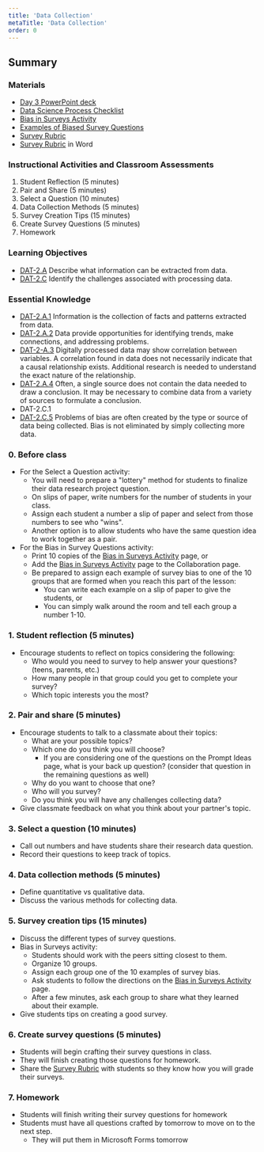 ```yaml
---
title: 'Data Collection'
metaTitle: 'Data Collection'
order: 0
---
```


## Summary

### Materials

* [Day 3 PowerPoint deck]()
* [Data Science Process Checklist]()
* [Bias in Surveys Activity]()
* [Examples of Biased Survey Questions]()
* [Survey Rubric]()
* [Survey Rubric]() in Word

### Instructional Activities and Classroom Assessments

1. Student Reflection (5 minutes)
2. Pair and Share (5 minutes)
3. Select a Question (10 minutes)
4. Data Collection Methods (5 minutes)
5. Survey Creation Tips (15 minutes)
6. Create Survey Questions (5 minutes)
7. Homework

### Learning Objectives 

* [DAT-2.A]() Describe what information can be extracted from data.
* [DAT-2.C]() Identify the challenges associated with processing data.

### Essential Knowledge 

* [DAT-2.A.1]() Information is the collection of facts and patterns extracted from data. 
* [DAT-2.A.2]() Data provide opportunities for identifying trends, make connections, and addressing problems. 
* [DAT-2-A.3]() Digitally processed data may show correlation between variables. A correlation found in data does not necessarily indicate that a causal relationship exists. Additional research is needed to understand the exact nature of the relationship. 
* [DAT-2.A.4]() Often, a single source does not contain the data needed to draw a conclusion. It may be necessary to combine data from a variety of sources to formulate a conclusion.
* DAT-2.C.1
* [DAT-2.C.5]() Problems of bias are often created by the type or source of data being collected. Bias is not eliminated by simply collecting more data.

### 0. Before class  

* For the Select a Question activity:
    * You will need to prepare a "lottery" method for students to finalize their data research project question.
    * On slips of paper, write numbers for the number of students in your class.
    * Assign each student a number a slip of paper and select from those numbers to see who "wins".
    * Another option is to allow students who have the same question idea to work together as a pair.
* For the Bias in Survey Questions activity:
    * Print 10 copies of the [Bias in Surveys Activity]() page, or 
    * Add the [Bias in Surveys Activity]() page to the Collaboration page. 
    * Be prepared to assign each example of survey bias to one of the 10 groups that are formed when you reach this part of the lesson: 
        * You can write each example on a slip of paper to give the students, or 
        * You can simply walk around the room and tell each group a number 1-10.

### 1. Student reflection (5 minutes)

* Encourage students to reflect on topics considering the following: 
    * Who would you need to survey to help answer your questions? (teens, parents, etc.) 
    * How many people in that group could you get to complete your survey? 
    * Which topic interests you the most? 

### 2. Pair and share (5 minutes)

* Encourage students to talk to a classmate about their topics:
    * What are your possible topics?
    * Which one do you think you will choose?
        * If you are considering one of the questions on the Prompt Ideas page, what is your back up question? (consider that question in the remaining questions as well)
    * Why do you want to choose that one?
    * Who will you survey?
    * Do you think you will have any challenges collecting data?
* Give classmate feedback on what you think about your partner's topic.

### 3. Select a question (10 minutes)

* Call out numbers and have students share their research data question.
* Record their questions to keep track of topics.

### 4. Data collection methods (5 minutes)

* Define quantitative vs qualitative data.
* Discuss the various methods for collecting data.

### 5. Survey creation tips (15 minutes)

* Discuss the different types of survey questions.
* Bias in Surveys activity:
    * Students should work with the peers sitting closest to them.
    * Organize 10 groups.
    * Assign each group one of the 10 examples of survey bias.
    * Ask students to follow the directions on the [Bias in Surveys Activity]() page.
    * After a few minutes, ask each group to share what they learned about their example.
* Give students tips on creating a good survey.

### 6. Create survey questions (5 minutes)

* Students will begin crafting their survey questions in class.
* They will finish creating those questions for homework.
* Share the [Survey Rubric]() with students so they know how you will grade their surveys.

### 7. Homework 

* Students will finish writing their survey questions for homework
* Students must have all questions crafted by tomorrow to move on to the next step.
    * They will put them in Microsoft Forms tomorrow